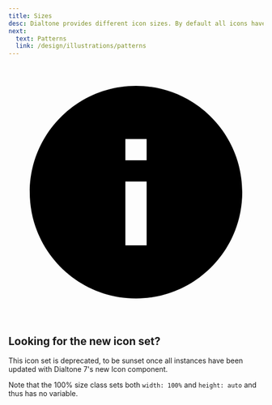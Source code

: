 ```yaml
---
title: Sizes
desc: Dialtone provides different icon sizes. By default all icons have a height and width of 1.5em. The size classes below can be applied **either** to the icon wrapper or the icon itself.
next:
  text: Patterns
  link: /design/illustrations/patterns
---
```


<aside class="d-notice d-notice--info d-mt24 d-wmx100p" role="status" aria-hidden="false">
  <div class="d-notice__icon">
    <svg aria-hidden="true" focusable="false" aria-label="Info" class="d-svg d-svg--system d-svg__info" viewBox="0 0 24 24"><path d="M12 2C6.48 2 2 6.48 2 12s4.48 10 10 10 10-4.48 10-10S17.52 2 12 2Zm1 15h-2v-6h2v6Zm0-8h-2V7h2v2Z"></path></svg>
  </div>
  <div class="d-notice__content d-stack4">
    <h2 class="d-notice__title">Looking for the new icon set?</h2>
    <p class="d-notice__message">
      This icon set is deprecated, to be sunset once all instances have been updated with Dialtone 7's <router-link class="d-link" to="/components/icon.html">new Icon component</router-link>.
    </p>
  </div>
</aside>

Note that the 100% size class sets both `width: 100%` and `height: auto` and thus has no variable.

<icon-sizes-table class="d-mt16"></icon-sizes-table>
